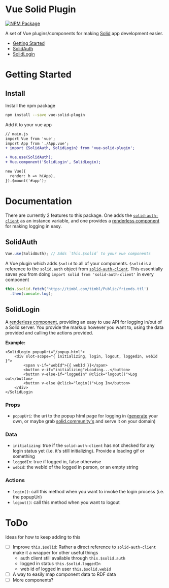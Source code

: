 # Vue Solid Plugin

[![NPM Package](https://img.shields.io/npm/v/vue-solid-plugin.svg)](http://npmjs.com/package/vue-solid-plugin)

A set of Vue plugins/components for making [Solid](https://github.com/solid) app development easier.

* [Getting Started](#getting-started)
* [SolidAuth](#solidauth)
* [SolidLogin](#solidlogin)

# Getting Started

## Install

Install the npm package

```bash
npm install --save vue-solid-plugin
```

Add it to your vue app

```diff
// main.js
import Vue from 'vue';
import App from './App.vue';
+ import {SolidAuth, SolidLogin} from 'vue-solid-plugin';

+ Vue.use(SolidAuth);
+ Vue.component('SolidLogin', SolidLogin);

new Vue({
  render: h => h(App),
}).$mount('#app');

```

# Documentation

There are currently 2 features to this package. One adds the [`solid-auth-client`](https://github.com/solid/solid-auth-client) as an instance variable, and one provides a [renderless component](https://adamwathan.me/renderless-components-in-vuejs/) for making logging in easy.

## SolidAuth

```js
Vue.use(SolidAuth); // Adds `this.$solid` to your vue components
```

A Vue plugin which adds `$solid` to all of your components. `$solid` is a reference to the `solid.auth` object from [`solid-auth-client`](https://github.com/solid/solid-auth-client). This essentially saves you from doing `import solid from 'solid-auth-client'` in every component

```js
this.$solid.fetch('https://timbl.com/timbl/Public/friends.ttl')
  .then(console.log);
```

## SolidLogin

A [renderless component](https://adamwathan.me/renderless-components-in-vuejs/), providing an easy to use API for logging in/out of a Solid server. You provide the markup however you want to, using the data provided and calling the actions provided.

**Example:**

```vue
<SolidLogin popupUri="/popup.html">
    <div slot-scope="{ initializing, login, logout, loggedIn, webId }">
        <span v-if="webId">{{ webId }}</span>
        <button v-if="initializing">Loading...</button>
        <button v-else-if="loggedIn" @click="logout()">Log out</button>
        <button v-else @click="login()">Log In</button>
    </div>
</SolidLogin
```

### Props

* `popupUri`: the uri to the popup html page for logging in ([generate](https://solid.github.io/solid-auth-client/#generating-a-popup-window) your own, or maybe grab [solid.community's](https://solid.community/common/popup.html) and serve it on your domain)

### Data

* `initializing`: true if the `solid-auth-client` has not checked for any login status yet (i.e. it's still initializing). Provide a loading gif or something
* `loggedIn`: true if logged in, false otherwise
* `webId`: the webId of the logged in person, or an empty string

### Actions

* `login()`: call this method when you want to invoke the login process (i.e. the popupUri)
* `logout()`: call this method when you want to logout


# ToDo

Ideas for how to keep adding to this

- [ ] Improve `this.$solid`: Rather a direct reference to `solid-auth-client` make it a wrapper for other useful things
  - auth client still available through `this.$solid.auth`
  - logged in status `this.$solid.loggedIn`
  - web id of logged in user `this.$solid.webId`
- [ ] A way to easily map component data to RDF data
- [ ] More components?
